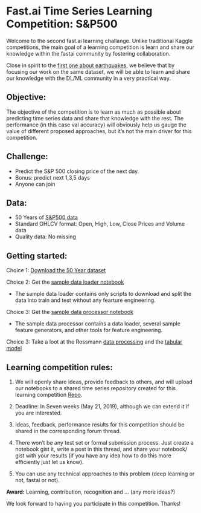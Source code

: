 # Fast.ai Time Series Learning Competition: S&P500 

Welcome to the second fast.ai learning challange. Unlike traditional Kaggle competitions, 
the main goal of a learning competition is learn and share our knowledge within the fastai community by fostering collaboration.

Close in spirit to the [first one about earthquakes](https://forums.fast.ai/t/welcome-to-our-first-time-series-learning-competition-earthquakes/30951), 
we believe that by focusing our work on the same dataset, we will be able to learn and share our knowledge with the DL/ML community in a very practical way.   

## Objective: 

The objective of the competition is to learn as much as possible about predicting time series data and share that knowledge with the rest. 
The performance (in this case val accuracy) will obviously help us gauge the value of different proposed approaches, but it’s not the main driver for this competition.

## Challenge:

* Predict the S&P 500 closing price of the next day.
* Bonus: predict next 1,3,5 days
* Anyone can join

## Data: 
* 50 Years of [S&P500 data](https://github.com/marvin-hansen/SP-contest/tree/master/Data) 
* Standard OHLCV format:  Open, High, Low, Close Prices and Volume data 
* Quality data: No missing 

## Getting started: 
Choice 1: [Download the 50 Year dataset](https://github.com/marvin-hansen/SP-contest/tree/master/Data)  

Choice 2: Get the [sample data loader notebook](https://github.com/marvin-hansen/SP-contest/blob/master/SP500.ipynb)
   * The sample data loader contains only scripts to download and split the data into train and test without any fearture engineering.

Choice 3: Get the [sample data processor notebook](https://github.com/marvin-hansen/SP-contest/blob/master/SAMPLE_Data_Proc_V_0_7.ipynb) 
  * The sample data processor contains a data loader, several sample feature generators, and other tools for feature engineering. 

Choice 3: Take a loot at the Rossmann [data processing](https://nbviewer.jupyter.org/github/fastai/course-v3/blob/master/nbs/dl1/rossman_data_clean.ipynb) and the [tabular model](https://nbviewer.jupyter.org/github/fastai/course-v3/blob/master/nbs/dl1/lesson6-rossmann.ipynb)


## Learning competition rules:

1. We will openly share ideas, provide feedback to others, and will upload our notebooks to a shared time series repository created for this learning competition [Repo](https://github.com/marvin-hansen/SP-contest/tree/master/).

2. Deadline: In Seven weeks (May 21, 2019), although we can extend it if you are interested.

3. Ideas, feedback, performance results for this competition should be shared in the corresponding forum thread.

4. There won’t be any test set or formal submission process. Just create a notebook gist it, write a post in this thread, 
and share your notebook/ gist with your results (if you have any idea how to do this more efficiently just let us know).

5. You can use any technical approaches to this problem (deep learning or not, fastai or not).

**Award:**  Learning, contribution, recognition and ... (any more ideas?)  


We look forward to having you participate in this competition. Thanks!


